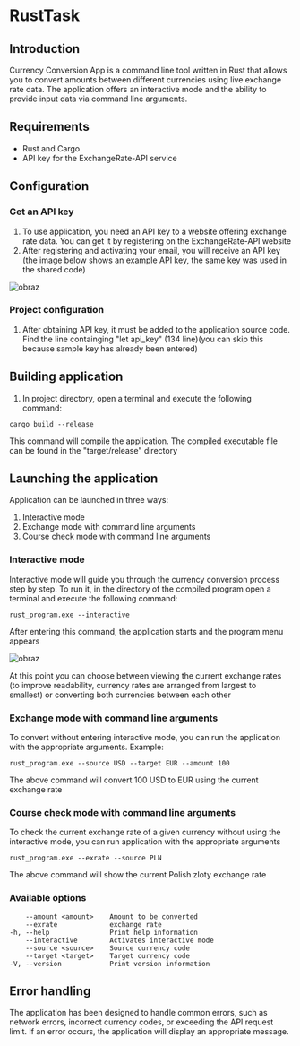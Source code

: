 # RustTask

## Introduction
Currency Conversion App is a command line tool written in Rust that allows you to convert amounts between different currencies using live exchange rate data. The application offers an interactive mode and the ability to provide input data via command line arguments.

## Requirements
- Rust and Cargo
- API key for the ExchangeRate-API service

## Configuration

### Get an API key
1. To use application, you need an API key to a website offering exchange rate data. You can get it by registering on the ExchangeRate-API website
2. After registering and activating your email, you will receive an API key (the image below shows an example API key, the same key was used in the shared code)

![obraz](https://github.com/RibbeGlob/RustTask/assets/108761666/0ef3c2ab-f876-4b6a-b332-8fc167c0e27e)

### Project configuration
1. After obtaining API key, it must be added to the application source code. Find the line containging "let api_key" (134 line)(you can skip this because sample key has already been entered)

## Building application
1. In project directory, open a terminal and execute the following command:
```
cargo build --release
```
This command will compile the application. The compiled executable file can be found in the "target/release" directory

## Launching the application
Application can be launched in three ways:
1. Interactive mode
2. Exchange mode with command line arguments
3. Course check mode with command line arguments

### Interactive mode 
Interactive mode will guide you through the currency conversion process step by step. To run it, in the directory of the compiled program open a terminal and execute the following command:
```
rust_program.exe --interactive
```
After entering this command, the application starts and the program menu appears

![obraz](https://github.com/RibbeGlob/RustTask/assets/108761666/9b93ad73-ca73-4307-9366-f19b858527d7)

At this point you can choose between viewing the current exchange rates (to improve readability, currency rates are arranged from largest to smallest) or converting both currencies between each other

### Exchange mode with command line arguments

To convert without entering interactive mode, you can run the application with the appropriate arguments. Example:
```
rust_program.exe --source USD --target EUR --amount 100
```
The above command will convert 100 USD to EUR using the current exchange rate

### Course check mode with command line arguments

To check the current exchange rate of a given currency without using the interactive mode, you can run application with the appropriate arguments
```
rust_program.exe --exrate --source PLN
```
The above command will show the current Polish zloty exchange rate

### Available options
        --amount <amount>    Amount to be converted
        --exrate             exchange rate
    -h, --help               Print help information
        --interactive        Activates interactive mode
        --source <source>    Source currency code
        --target <target>    Target currency code
    -V, --version            Print version information

## Error handling
The application has been designed to handle common errors, such as network errors, incorrect currency codes, or exceeding the API request limit. If an error occurs, the application will display an appropriate message.
